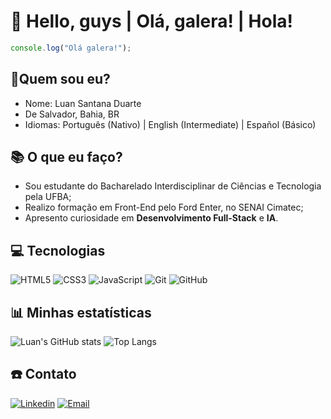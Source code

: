 # 👋 Hello, guys | Olá, galera! | Hola!

```js
console.log("Olá galera!");
```

## 👤Quem sou eu?
- Nome: Luan Santana Duarte
- De Salvador, Bahia, BR
- Idiomas: Português (Nativo) | English (Intermediate) | Español (Básico)

## 📚 O que eu faço?
  - Sou estudante do Bacharelado Interdisciplinar de Ciências e Tecnologia pela UFBA;
  - Realizo formação em Front-End pelo Ford Enter, no SENAI Cimatec;
  - Apresento curiosidade em **Desenvolvimento Full-Stack** e **IA**.

## 💻 Tecnologias
![HTML5](https://img.shields.io/badge/HTML5-E34F26?style=for-the-badge&logo=html5&logoColor=white)
![CSS3](https://img.shields.io/badge/CSS3-1572B6?style=for-the-badge&logo=css3&logoColor=white)
![JavaScript](https://img.shields.io/badge/JavaScript-323330?style=for-the-badge&logo=javascript&logoColor=F7DF1E)
![Git](https://img.shields.io/badge/Git-F05032?style=for-the-badge&logo=git&logoColor=white)
![GitHub](https://img.shields.io/badge/GitHub-100000?style=for-the-badge&logo=github&logoColor=white)

## 📊 Minhas estatísticas
![Luan's GitHub stats](https://github-readme-stats.vercel.app/api?username=luansantanaduarte&show_icons=true&theme=radical)
![Top Langs](https://github-readme-stats.vercel.app/api/top-langs/?username=luansantanaduarte&layout=compact&theme=radical)

## ☎️ Contato
[![Linkedin](https://img.shields.io/badge/LinkedIn-0A66C2?style=for-the-badge&logo=linkedin&logoColor=white)](https://www.linkedin.com/in/seu-perfil)
[![Email](https://img.shields.io/badge/Email-D14836?style=for-the-badge&logo=gmail&logoColor=white)](mailto:lsantana.duarte7@gmail.com)


